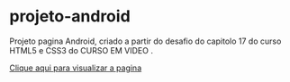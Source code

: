# projeto-android

Projeto pagina Android, criado a partir do desafio do capitolo 17 do curso HTML5 e CSS3 do CURSO EM VIDEO .


<a href= "https://rafaoliveira93.github.io/Projeto-android/" target="_blank">Clique aqui para visualizar a pagina</a>
